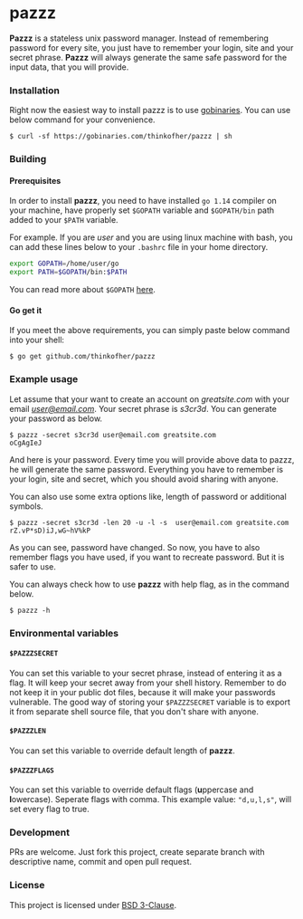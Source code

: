 pazzz
=====

**Pazzz** is a stateless unix password manager. Instead of remembering password for every  site, you just have to remember your login, site and your secret phrase. **Pazzz** will always generate the same safe password for the input data, that you will provide.

### Installation

Right now the easiest way to install pazzz is to use [gobinaries](https://gobinaries.com/). You can use below command for your convenience.

    $ curl -sf https://gobinaries.com/thinkofher/pazzz | sh

### Building

#### Prerequisites

In order to install **pazzz**, you need to have installed `go 1.14` compiler on your machine, have properly set `$GOPATH` variable and `$GOPATH/bin` path added to your `$PATH` variable.

For example. If you are *user* and you are using linux machine with bash, you can add these lines below to your `.bashrc` file in your home directory.

```bash
export GOPATH=/home/user/go
export PATH=$GOPATH/bin:$PATH
```
You can read more about `$GOPATH` [here](https://github.com/golang/go/wiki/GOPATH).

#### Go get it

If you meet the above requirements, you can simply paste below command into your shell:

    $ go get github.com/thinkofher/pazzz


### Example usage

Let assume that your want to create an account on *greatsite.com* with your email *user@email.com*. Your secret phrase is *s3cr3d*. You can generate your password as below.

    $ pazzz -secret s3cr3d user@email.com greatsite.com
    oCgAgIeJ

And here is your password. Every time you will provide above data to pazzz, he will generate the same password. Everything you have to remember is your login, site and secret, which you should avoid sharing with anyone.

You can also use some extra options like, length of password or additional symbols.

    $ pazzz -secret s3cr3d -len 20 -u -l -s  user@email.com greatsite.com
    rZ.vP*sD)iJ,wG~hV%kP

As you can see, password have changed. So now, you have to also remember flags you have used, if you want to recreate password. But it is safer to use.

You can always check how to use **pazzz** with help flag, as in the command below.

    $ pazzz -h

### Environmental variables

#### `$PAZZZSECRET`

You can set this variable to your secret phrase, instead of entering it as a flag. It will keep your secret away from your shell history. Remember to do not keep it in your public dot files, because it will make your passwords vulnerable. The good way of storing your `$PAZZZSECRET` variable is to export it from separate shell source file, that you don't share with anyone.

#### `$PAZZZLEN`

You can set this variable to override default length of **pazzz**.

#### `$PAZZZFLAGS`

You can set this variable to override default flags (**u**ppercase and **l**owercase). Seperate flags with comma. This example value: `"d,u,l,s"`, will set every flag to true.

### Development

PRs are welcome. Just fork this project, create separate branch with descriptive name, commit and open pull request.

### License

This project is licensed under [BSD 3-Clause](LICENSE).
